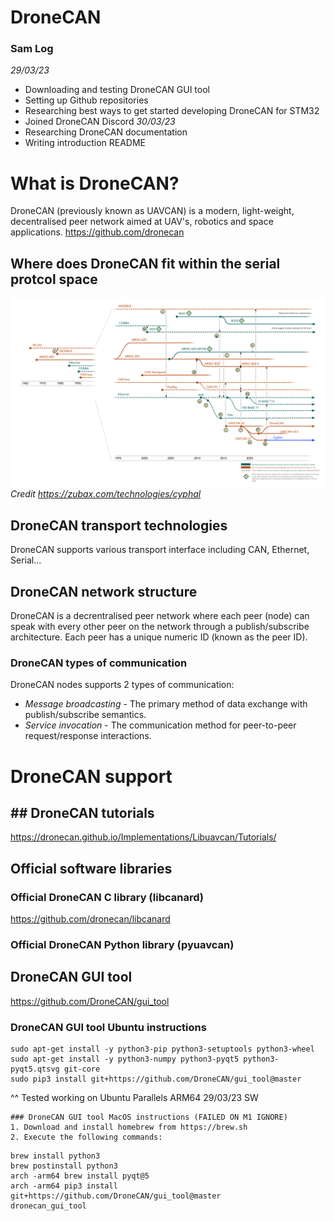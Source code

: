 # DroneCAN

### Sam Log
*29/03/23*
- Downloading and testing DroneCAN GUI tool 
- Setting up Github repositories
- Researching best ways to get started developing DroneCAN for STM32
- Joined DroneCAN Discord
*30/03/23*
- Researching DroneCAN documentation
- Writing introduction README



# What is DroneCAN?
DroneCAN (previously known as UAVCAN) is a modern, light-weight, decentralised peer network aimed at UAV's, robotics and space applications. https://github.com/dronecan  

## Where does DroneCAN fit within the serial protcol space
![serial-history](/images/serial-history.png "Serial Protocol History")
*Credit https://zubax.com/technologies/cyphal*

## DroneCAN transport technologies
DroneCAN supports various transport interface including CAN, Ethernet, Serial... 

## DroneCAN network structure
DroneCAN is a decrentralised peer network where each peer (node) can speak with every other peer
on the network through a publish/subscribe architecture. Each peer has a unique numeric ID (known as the peer ID).

### DroneCAN types of communication
DroneCAN nodes supports 2 types of communication:
- *Message broadcasting* - The primary method of data exchange with publish/subscribe semantics.
- *Service invocation* - The communication method for peer-to-peer request/response interactions.



# DroneCAN support
## ## DroneCAN tutorials
https://dronecan.github.io/Implementations/Libuavcan/Tutorials/  

## Official software libraries
### Official DroneCAN C library (libcanard)
https://github.com/dronecan/libcanard 

### Official DroneCAN Python library (pyuavcan)


## DroneCAN GUI tool

https://github.com/DroneCAN/gui_tool 

### DroneCAN GUI tool Ubuntu instructions
```
sudo apt-get install -y python3-pip python3-setuptools python3-wheel
sudo apt-get install -y python3-numpy python3-pyqt5 python3-pyqt5.qtsvg git-core
sudo pip3 install git+https://github.com/DroneCAN/gui_tool@master
```
^^ Tested working on Ubuntu Parallels ARM64 29/03/23 SW

```
### DroneCAN GUI tool MacOS instructions (FAILED ON M1 IGNORE)
1. Download and install homebrew from https://brew.sh 
2. Execute the following commands:
```
    brew install python3
    brew postinstall python3
    arch -arm64 brew install pyqt@5
    arch -arm64 pip3 install git+https://github.com/DroneCAN/gui_tool@master
    dronecan_gui_tool
```
```